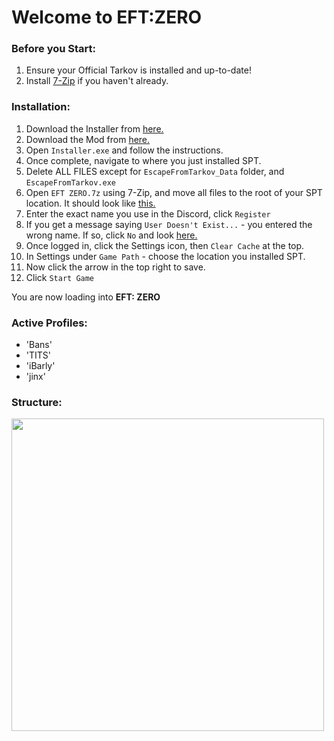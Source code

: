 # Welcome to EFT:ZERO

### Before you Start:

1. Ensure your Official Tarkov is installed and up-to-date!
2. Install [7-Zip](https://www.7-zip.org/a/7z2409-x64.exe) if you haven't already.

### Installation:

1. Download the Installer from [here.](https://syncade.gg/spt)
2. Download the Mod from [here.](https://syncade.gg/zero)
3. Open `Installer.exe` and follow the instructions.
4. Once complete, navigate to where you just installed SPT.
5. Delete ALL FILES except for `EscapeFromTarkov_Data` folder, and `EscapeFromTarkov.exe`
6. Open `EFT ZERO.7z` using 7-Zip, and move all files to the root of your SPT location. It should look like [this.](https://github.com/bansakai/ZERO/edit/main/README.md#structure)
5. Enter the exact name you use in the Discord, click `Register`
6. If you get a message saying `User Doesn't Exist...` - you entered the wrong name. If so, click `No` and look [here.](https://github.com/bansakai/ZERO/edit/main/README.md#current-profiles)
6. Once logged in, click the Settings icon, then `Clear Cache` at the top.
7. In Settings under `Game Path` - choose the location you installed SPT.
8. Now click the arrow in the top right to save.
9. Click `Start Game`

You are now loading into **EFT: ZERO**

### Active Profiles:

- 'Bans'
- 'TITS'
- 'iBarly'
- 'jinx'

### Structure:
<img src="https://gitfront.io/r/bansakai/em1m9ZL7VfDC/ZERO/raw/Resources/Structure.png" width="500" /><br>
